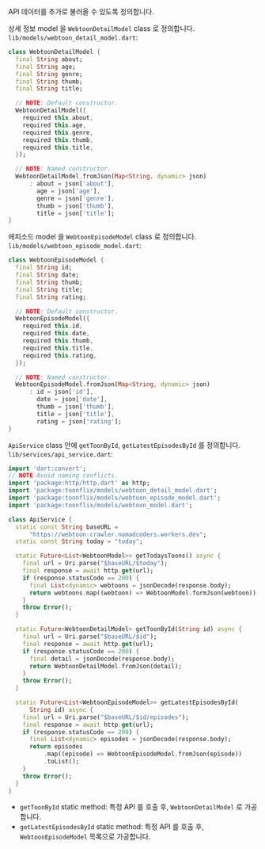API 데이터를 추가로 불러올 수 있도록 정의합니다.

상세 정보 model 을 `WebtoonDetailModel` class 로 정의합니다. `lib/models/webtoon_detail_model.dart`:

```dart
class WebtoonDetailModel {
  final String about;
  final String age;
  final String genre;
  final String thumb;
  final String title;

  // NOTE: Default constructor.
  WebtoonDetailModel({
    required this.about,
    required this.age,
    required this.genre,
    required this.thumb,
    required this.title,
  });

  // NOTE: Named constructor.
  WebtoonDetailModel.fromJson(Map<String, dynamic> json)
      : about = json['about'],
        age = json['age'],
        genre = json['genre'],
        thumb = json['thumb'],
        title = json['title'];
}
```

에피소드 model 을 `WebtoonEpisodeModel` class 로 정의합니다. `lib/models/webtoon_episode_model.dart`:

```dart
class WebtoonEpisodeModel {
  final String id;
  final String date;
  final String thumb;
  final String title;
  final String rating;

  // NOTE: Default constructor.
  WebtoonEpisodeModel({
    required this.id,
    required this.date,
    required this.thumb,
    required this.title,
    required this.rating,
  });

  // NOTE: Named constructor.
  WebtoonEpisodeModel.fromJson(Map<String, dynamic> json)
      : id = json['id'],
        date = json['date'],
        thumb = json['thumb'],
        title = json['title'],
        rating = json['rating'];
}
```

`ApiService` class 안에 `getToonById`, `getLatestEpisodesById` 를 정의합니다. `lib/services/api_service.dart`:

```dart
import 'dart:convert';
// NOTE Avoid naming conflicts.
import 'package:http/http.dart' as http;
import 'package:toonflix/models/webtoon_detail_model.dart';
import 'package:toonflix/models/webtoon_episode_model.dart';
import 'package:toonflix/models/webtoon_model.dart';

class ApiService {
  static const String baseURL =
      "https://webtoon-crawler.nomadcoders.workers.dev";
  static const String today = "today";

  static Future<List<WebtoonModel>> getTodaysToons() async {
    final url = Uri.parse("$baseURL/$today");
    final response = await http.get(url);
    if (response.statusCode == 200) {
      final List<dynamic> webtoons = jsonDecode(response.body);
      return webtoons.map((webtoon) => WebtoonModel.formJson(webtoon)).toList();
    }
    throw Error();
  }

  static Future<WebtoonDetailModel> getToonById(String id) async {
    final url = Uri.parse("$baseURL/$id");
    final response = await http.get(url);
    if (response.statusCode == 200) {
      final detail = jsonDecode(response.body);
      return WebtoonDetailModel.fromJson(detail);
    }
    throw Error();
  }

  static Future<List<WebtoonEpisodeModel>> getLatestEpisodesById(
      String id) async {
    final url = Uri.parse("$baseURL/$id/episodes");
    final response = await http.get(url);
    if (response.statusCode == 200) {
      final List<dynamic> episodes = jsonDecode(response.body);
      return episodes
          .map((episode) => WebtoonEpisodeModel.fromJson(episode))
          .toList();
    }
    throw Error();
  }
}
```

- `getToonById` static method: 특정 API 를 호출 후, `WebtoonDetailModel` 로 가공합니다.
- `getLatestEpisodesById` static method: 특정 API 를 호출 후, `WebtoonEpisodeModel` 목록으로 가공합니다.
